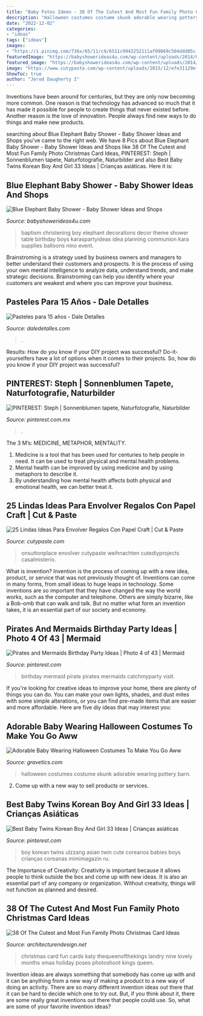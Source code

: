 ```yaml
---
title: "Baby Fotos Ideen - 38 Of The Cutest And Most Fun Family Photo Christmas Card Ideas"
description: "Halloween costumes costume skunk adorable wearing pottery barn"
date: "2022-12-02"
categories:
- "ideas"
tags: ["ideas"]
images:
- "https://i.pinimg.com/736x/65/11/c9/6511c9943252111af09069c504ddd05c--mermaid-birthday-party-ideas-pirate-birthday.jpg"
featuredImage: "https://babyshowerideas4u.com/wp-content/uploads/2014/02/971223_269032166570168_1056644052_n_600x907.jpg"
featured_image: "https://babyshowerideas4u.com/wp-content/uploads/2014/02/971223_269032166570168_1056644052_n_600x907.jpg"
image: "https://www.cutypaste.com/wp-content/uploads/2015/12/efe31129ef61a10e93cccc9b41504c2e.jpg"
ShowToc: true
author: "Jerod Daugherty I"
---
```



Inventions have been around for centuries, but they are only now becoming more common. One reason is that technology has advanced so much that it has made it possible for people to create things that never existed before. Another reason is the love of innovation. People always find new ways to do things and make new products.

	

		
searching about Blue Elephant Baby Shower - Baby Shower Ideas and Shops you've came to the right web. We have 8 Pics about Blue Elephant Baby Shower - Baby Shower Ideas and Shops like 38 Of The Cutest and Most Fun Family Photo Christmas Card Ideas, PINTEREST: Steph | Sonnenblumen tapete, Naturfotografie, Naturbilder and also Best Baby Twins Korean Boy And Girl 33 Ideas | Crianças asiáticas. Here it is:
		
    
## Blue Elephant Baby Shower - Baby Shower Ideas And Shops

<img loading=lazy src="https://babyshowerideas4u.com/wp-content/uploads/2014/02/971223_269032166570168_1056644052_n_600x907.jpg" onerror="this.onerror=null;this.src='https://tse2.mm.bing.net/th?id=OIP.jXj4E_QUt5cs3vcBZr1bKwHaLM&amp;pid=15.1';" alt="Blue Elephant Baby Shower - Baby Shower Ideas and Shops">

_Source: babyshowerideas4u.com_

>baptism christening boy elephant decorations decor theme shower table birthday boys karaspartyideas idea planning communion kara supplies balloons nino event. 

	

Brainstroming is a strategy used by business owners and managers to better understand their customers and prospects. It is the process of using your own mental intelligence to analyze data, understand trends, and make strategic decisions. Brainstroming can help you identify where your customers are weakest and where you can improve your business.

    
## Pasteles Para 15 Años - Dale Detalles

<img loading=lazy src="https://www.daledetalles.com/wp-content/uploads/2021/03/pastel-quince-anos14-696x1043.jpg" onerror="this.onerror=null;this.src='https://tse1.mm.bing.net/th?id=OIP.6VWf_7GBj2eH3-JOZbOW2gHaLG&amp;pid=15.1';" alt="Pasteles para 15 años - Dale Detalles">

_Source: daledetalles.com_

>. 

	

Results: How do you know if your DIY project was successful?
Do-it-yourselfers have a lot of options when it comes to their projects. So, how do you know if your DIY project was successful?

    
## PINTEREST: Steph | Sonnenblumen Tapete, Naturfotografie, Naturbilder

<img loading=lazy src="https://i.pinimg.com/736x/75/af/9b/75af9bf6091b90d4c9d4bd481d04ded9.jpg" onerror="this.onerror=null;this.src='https://tse1.mm.bing.net/th?id=OIP.ppiDHAXtRCwjWOn8CJQEDwHaNL&amp;pid=15.1';" alt="PINTEREST: Steph | Sonnenblumen tapete, Naturfotografie, Naturbilder">

_Source: pinterest.com.mx_

>. 

	

The 3 M’s: MEDICINE, METAPHOR, MENTALITY.
1. Medicine is a tool that has been used for centuries to help people in need. It can be used to treat physical and mental health problems.
2. Mental health can be improved by using medicine and by using metaphors to describe it.
3. By understanding how mental health affects both physical and emotional health, we can better treat it.

    
## 25 Lindas Ideas Para Envolver Regalos Con Papel Craft | Cut &amp; Paste

<img loading=lazy src="https://www.cutypaste.com/wp-content/uploads/2015/12/efe31129ef61a10e93cccc9b41504c2e.jpg" onerror="this.onerror=null;this.src='https://tse4.mm.bing.net/th?id=OIP.URXxInrojZPctngHF7wa6QHaLH&amp;pid=15.1';" alt="25 Lindas Ideas Para Envolver Regalos Con Papel Craft | Cut &amp; Paste">

_Source: cutypaste.com_

>onsuttonplace envolver cutypaste weihnachten cutediyprojects casalmisterio. 

	

What is invention?
Invention is the process of coming up with a new idea, product, or service that was not previously thought of. Inventions can come in many forms, from small ideas to huge leaps in technology. Some inventions are so important that they have changed the way the world works, such as the computer and telephone. Others are simply bizarre, like a Bob-omb that can walk and talk. But no matter what form an invention takes, it is an essential part of our society and economy.

    
## Pirates And Mermaids Birthday Party Ideas | Photo 4 Of 43 | Mermaid

<img loading=lazy src="https://i.pinimg.com/736x/65/11/c9/6511c9943252111af09069c504ddd05c--mermaid-birthday-party-ideas-pirate-birthday.jpg" onerror="this.onerror=null;this.src='https://tse1.mm.bing.net/th?id=OIP.GJPvSfGhHSFm7h71DVX1GQHaLr&amp;pid=15.1';" alt="Pirates and Mermaids Birthday Party Ideas | Photo 4 of 43 | Mermaid">

_Source: pinterest.com_

>birthday mermaid pirate pirates mermaids catchmyparty visit. 

	

If you're looking for creative ideas to improve your home, there are plenty of things you can do. You can make your own lights, shades, and dust mites with some simple alterations, or you can find pre-made items that are easier and more affordable. Here are five diy ideas that may interest you: 

    
## Adorable Baby Wearing Halloween Costumes To Make You Go Aww

<img loading=lazy src="https://www.gravetics.com/wp-content/uploads/2017/07/Adorable-Pottery-Barn-baby-skunk-costume.jpg" onerror="this.onerror=null;this.src='https://tse4.mm.bing.net/th?id=OIP.Wbh3SecK4qf4iHMjksMzVgHaLH&amp;pid=15.1';" alt="Adorable Baby Wearing Halloween Costumes To Make You Go Aww">

_Source: gravetics.com_

>halloween costumes costume skunk adorable wearing pottery barn. 

	

2. Come up with a new way to sell products or services.

    
## Best Baby Twins Korean Boy And Girl 33 Ideas | Crianças Asiáticas

<img loading=lazy src="https://i.pinimg.com/736x/93/44/03/934403ff9ff1081f6f19960499885f52.jpg" onerror="this.onerror=null;this.src='https://tse1.mm.bing.net/th?id=OIP.ZC25CENdGdeLOG7-VYop8wAAAA&amp;pid=15.1';" alt="Best Baby Twins Korean Boy And Girl 33 Ideas | Crianças asiáticas">

_Source: pinterest.com_

>boy korean twins ulzzang asian twin cute coreanos babies boys crianças coreanas mimimagazin ru. 

	

The Importance of Creativity:
Creativity is important because it allows people to think outside the box and come up with new ideas. It is also an essential part of any company or organization. Without creativity, things will not function as planned and desired.

    
## 38 Of The Cutest And Most Fun Family Photo Christmas Card Ideas

<img loading=lazy src="http://www.woohome.com/wp-content/uploads/2014/12/family-christmas-card-ideas-34.jpg" onerror="this.onerror=null;this.src='https://tse4.mm.bing.net/th?id=OIP.-xqVDXphzHr1UOdchOjrdQHaKX&amp;pid=15.1';" alt="38 Of The Cutest and Most Fun Family Photo Christmas Card Ideas">

_Source: architecturendesign.net_

>christmas card fun cards katy thequeenofthekings landry nine lovely months xmas holiday poses photoshoot kings queen. 

	

Invention ideas are always something that somebody has come up with and it can be anything from a new way of making a product to a new way of doing an activity. There are so many different invention ideas out there that it can be hard to decide which one to try out. But, if you think about it, there are some really great inventions out there that people could use. So, what are some of your favorite invention ideas?

